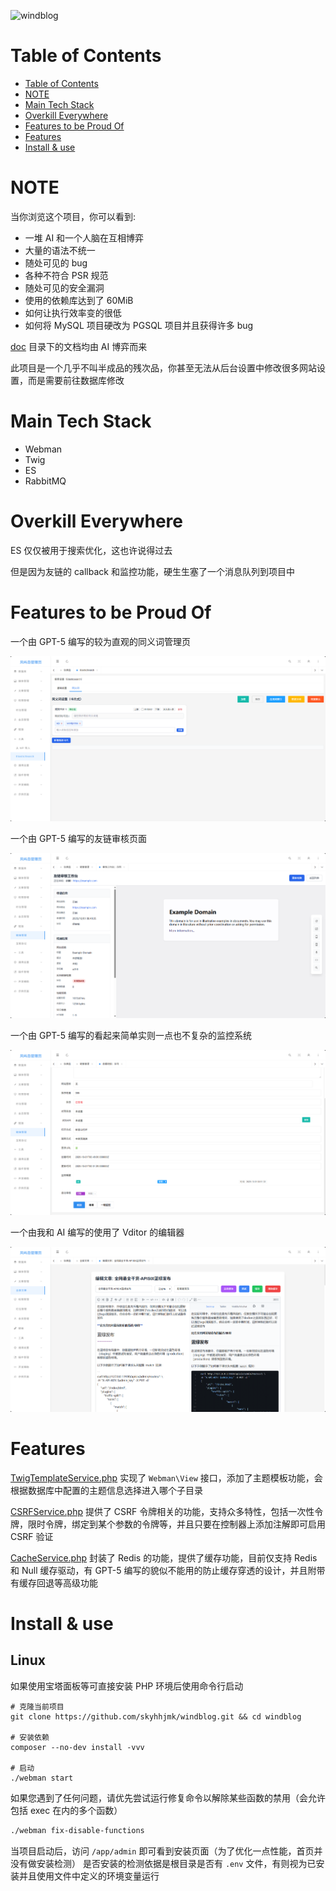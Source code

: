 ![windblog](https://socialify.git.ci/skyhhjmk/windblog/image?custom_description=%E4%B8%80%E4%B8%AA%E5%BC%82%E5%B8%B8%E7%B2%BE%E8%87%B4%E7%9A%84%E5%8D%9A%E5%AE%A2%E7%B3%BB%E7%BB%9F&custom_language=PHP&description=1&font=JetBrains+Mono&forks=1&issues=1&language=1&name=1&owner=1&pattern=Circuit+Board&pulls=1&stargazers=1&theme=Auto)
# Table of Contents

- [Table of Contents](#table-of-contents)
- [NOTE](#note)
- [Main Tech Stack](#main-tech-stack)
- [Overkill Everywhere](#overkill-everywhere)
- [Features to be Proud Of](#features-to-be-proud-of)
- [Features](#features)
- [Install & use](#install--use)

# NOTE

当你浏览这个项目，你可以看到:

- 一堆 AI 和一个人脑在互相博弈
- 大量的语法不统一
- 随处可见的 bug
- 各种不符合 PSR 规范
- 随处可见的安全漏洞
- 使用的依赖库达到了 60MiB
- 如何让执行效率变的很低
- 如何将 MySQL 项目硬改为 PGSQL 项目并且获得许多 bug

[doc](doc) 目录下的文档均由 AI 博弈而来

此项目是一个几乎不叫半成品的残次品，你甚至无法从后台设置中修改很多网站设置，而是需要前往数据库修改

# Main Tech Stack

- Webman
- Twig
- ES
- RabbitMQ

# Overkill Everywhere

ES 仅仅被用于搜索优化，这也许说得过去

但是因为友链的 callback 和监控功能，硬生生塞了一个消息队列到项目中

# Features to be Proud Of

一个由 GPT-5 编写的较为直观的同义词管理页

![img.png](doc/img/img.png)

一个由 GPT-5 编写的友链审核页面

![img2.png](doc/img/img2.png)

一个由 GPT-5 编写的看起来简单实则一点也不复杂的监控系统

![img3.png](doc/img/img3.png)

一个由我和 AI 编写的使用了 Vditor 的编辑器

![img4.png](doc/img/img4.png)

# Features

[TwigTemplateService.php](app/service/TwigTemplateService.php) 实现了 `Webman\View` 接口，添加了主题模板功能，会根据数据库中配置的主题信息选择进入哪个子目录

[CSRFService.php](app/service/CSRFService.php) 提供了 CSRF 令牌相关的功能，支持众多特性，包括一次性令牌，限时令牌，绑定到某个参数的令牌等，并且只要在控制器上添加注解即可启用 CSRF 验证

[CacheService.php](app/service/CacheService.php) 封装了 Redis 的功能，提供了缓存功能，目前仅支持 Redis 和 Null 缓存驱动，有 GPT-5 编写的貌似不能用的防止缓存穿透的设计，并且附带有缓存回退等高级功能

# Install & use

## Linux

如果使用宝塔面板等可直接安装 PHP 环境后使用命令行启动

```shell
# 克隆当前项目
git clone https://github.com/skyhhjmk/windblog.git && cd windblog

# 安装依赖
composer --no-dev install -vvv

# 启动
./webman start
```

如果您遇到了任何问题，请优先尝试运行修复命令以解除某些函数的禁用（会允许包括 exec 在内的多个函数）

```bash
./webman fix-disable-functions
```

当项目启动后，访问 `/app/admin` 即可看到安装页面（为了优化一点性能，首页并没有做安装检测）
是否安装的检测依据是根目录是否有 `.env` 文件，有则视为已安装并且使用文件中定义的环境变量运行
